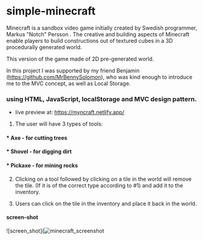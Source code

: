 # simple-minecraft

Minecraft is a sandbox video game initially created by Swedish programmer, Markus "Notch" Persson .
The creative and building aspects of Minecraft enable players to build constructions out of textured cubes in a 3D procedurally generated world.

This version of the game made of 2D pre-generated world.

In this project I was supported by my friend Benjamin (https://github.com/MrBennySolomon), who was kind enough to introduce me to the MVC concept, as well as Local Storage.


### using HTML, JavaScript, localStorage and MVC design pattern.

* live preview at: https://myncraft.netlify.app/

1. The user will have 3 types of tools:

#### * Axe     - for cutting trees
#### * Shovel  - for digging dirt
#### * Pickaxe - for mining rocks   

2. Clicking on a tool followed by clicking on a tile in the
world will remove the tile. (If it is of the correct type
according to #1) and add it to the inventory.

3. Users can click on the tile in the inventory and place
it back in the world.
#### screen-shot
![screen_shot](![minecraft_screenshot](https://user-images.githubusercontent.com/107620866/216851226-16bbfa6f-2db6-46ec-8641-7be0e7ebcabb.png)
